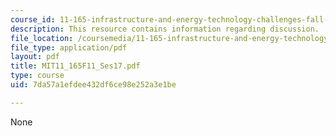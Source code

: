 ```yaml
---
course_id: 11-165-infrastructure-and-energy-technology-challenges-fall-2011
description: This resource contains information regarding discussion.
file_location: /coursemedia/11-165-infrastructure-and-energy-technology-challenges-fall-2011/7da57a1efdee432df6ce98e252a3e1be_MIT11_165F11_Ses17.pdf
file_type: application/pdf
layout: pdf
title: MIT11_165F11_Ses17.pdf
type: course
uid: 7da57a1efdee432df6ce98e252a3e1be

---
```

None